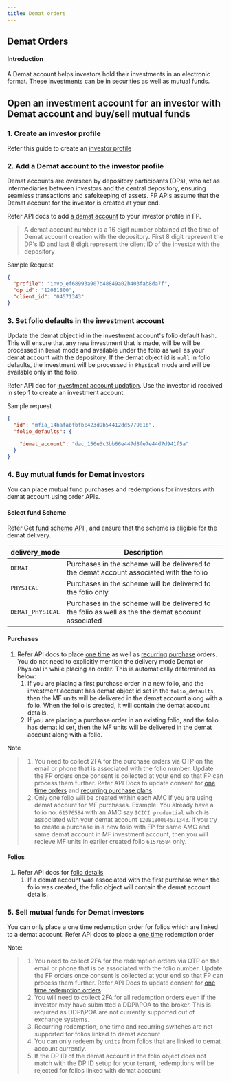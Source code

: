```yaml
---
title: Demat orders
---
```

## Demat Orders

#### Introduction

A Demat account helps investors hold their investments in an electronic format. These investments can be in securities as well as mutual funds. 

## Open an investment account for an investor with Demat account and buy/sell mutual funds

### 1. Create an investor profile

Refer this guide to create an [investor profile](https://docs.fintechprimitives.com/mf-transactions/investment-account/)

### 2. Add a Demat account to the investor profile

Demat accounts are overseen by depository participants (DPs), who act as intermediaries between investors and the central depository, ensuring seamless transactions and safekeeping of assets. FP APIs assume that the Demat account for the investor is created at your end.

Refer API docs to add [ a demat account](https://fintechprimitives.com/docs/api/#demat-account-object) to your investor profile in FP.

> A demat account number is a 16 digit number obtained at the time of Demat account creation with the depository. First 8 digit represent the DP's ID and last 8 digit represent the client ID of the investor with the depository

Sample Request

```json
{
  "profile": "invp_ef68993a907b48849a02b403fab8da7f",
  "dp_id": "12081800",
  "client_id": "04571343"
}
```

### 3. Set folio defaults in the investment account

Update the demat object id in the investment account's folio default hash. This will ensure that any new investment that is made, will be will be processed in `Demat` mode and available under the folio as well as your demat account with the depository. If the demat object id is `null` in folio defaults, the investment will be processed in `Physical` mode and will be available only in the folio.

Refer API doc for [investment account updation](https://fintechprimitives.com/docs/api/#update-an-mf-investment-account). Use the investor id received in step 1 to create an investment account.

Sample request

```json
{
  "id": "mfia_14bafabfbfbc423d9b54412dd577981b",
  "folio_defaults": {
    
    "demat_account": "dac_156e3c3bb66e447d8fe7e44d7d941f5a"
  }
}
```

### 4. Buy mutual funds for Demat investors
You can place mutual fund purchases and redemptions for investors with demat account using order APIs.

#### Select fund Scheme
Refer [Get fund scheme API](https://fintechprimitives.com/docs/api/#fund-scheme) , and ensure that the scheme is eligible for the demat delivery. 

|delivery_mode|Description|
|-----|------|
|`DEMAT`|Purchases in the scheme will be delivered to the demat account associated with the folio|
|`PHYSICAL`|Purchases in the scheme will be delivered to the folio only|
|`DEMAT_PHYSICAL`|Purchases in the scheme will be delivered to the folio as well as the the demat account associated|

#### Purchases

1. Refer API docs to place [one time](https://fintechprimitives.com/docs/api/#mf-purchase-object) as well as [recurring purchase](https://fintechprimitives.com/docs/api/#purchase-plan-object-structure) orders. You do not need to explicitly mention the delivery mode Demat or Physical in while placing an order. This is automatically determined as below:
   1. If you are placing a first purchase order in a new folio, and the investment account has demat object id set in the `folio_defaults`, then the MF units will be delivered in the demat account along with a folio. When the folio is created, it will contain the demat account details. 
   1. If you are placing a purchase order in an existing folio, and the folio has demat id set, then the MF units will be delivered in the demat account along with a folio.   

Note
> 1. You need to collect 2FA for the purchase orders via OTP on the email or phone that is associated with the folio number. Update the FP orders once consent is collected at your end so that FP can process them further. Refer API Docs to update consent for [one time orders](https://fintechprimitives.com/docs/api/#update-a-mf-purchase) and [recurring purchase plans](https://fintechprimitives.com/docs/api/#update-a-purchase-plan)
> 2. Only one folio will be created within each AMC if you are using demat account for MF purchases. Example: You already have a folio no. `61576584` with an AMC say `ICICI prudential` which is associated with your demat account `1208180004571343`. If you try to create a purchase in a new folio with FP for same AMC and same demat account in MF investment account, then you will recieve MF units in earlier created folio `61576584` only.


#### Folios

1. Refer API docs for [folio details](https://fintechprimitives.com/docs/api/#mf-redemption-object)
   1. If a demat account was associated with the first purchase when the folio was created, the folio object will contain the demat account details. 

### 5. Sell mutual funds for Demat investors

You can only place a one time redemption order for folios which are linked to a demat account. Refer API docs to place a [one time](https://fintechprimitives.com/docs/api/#mf-redemption-object) redemption order

Note:

> 1. You need to collect 2FA for the redemption orders via OTP on the email or phone that is be associated with the folio number. Update the FP orders once consent is collected at your end so that FP can process them further. Refer API Docs to update consent for [one time redemption orders](https://fintechprimitives.com/docs/api/#update-a-mf-redemption)
   > 1. You will need to collect 2FA for all redemption orders even if the investor may have submitted a DDPI\POA to the broker. This is required as DDPI\POA are not currently supported out of exchange systems.
> 2. Recurring redemption, one time and recurring switches are not supported for folios linked to demat account
> 3. You can only redeem by `units` from folios that are linked to demat account currently.
> 4. If the DP ID of the demat account in the folio object does not match with the DP ID setup for your tenant, redemptions will be rejected for folios linked with demat account


